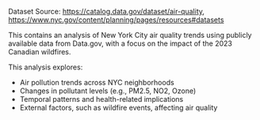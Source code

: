 Dataset Source: https://catalog.data.gov/dataset/air-quality, https://www.nyc.gov/content/planning/pages/resources#datasets

This contains an analysis of New York City air quality trends using publicly available data from Data.gov, with a focus on the impact of the 2023 Canadian wildfires. 

This analysis explores: 
- Air pollution trends across NYC neighborhoods
- Changes in pollutant levels (e.g., PM2.5, NO2, Ozone)
- Temporal patterns and health-related implications
- External factors, such as wildfire events, affecting air quality

